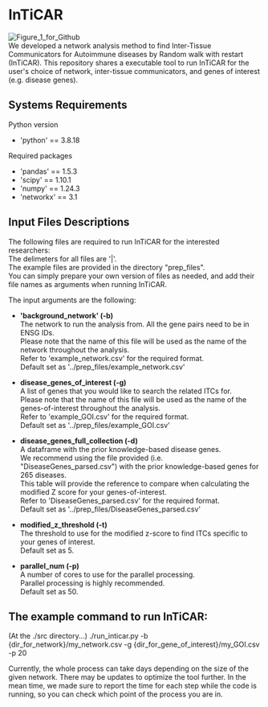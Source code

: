 # InTiCAR

![Figure_1_for_Github](https://github.com/user-attachments/assets/5964d5aa-7665-40fc-be30-f144db5db6f2)
</br>
We developed a network analysis method to find Inter-Tissue Communicators for Autoimmune diseases by Random walk with restart (InTiCAR).
This repository shares a executable tool to run InTiCAR for the user's choice of network, inter-tissue communicators, and genes of interest (e.g. disease genes).

## Systems Requirements

Python version

- 'python' == 3.8.18

Required packages

- 'pandas' == 1.5.3
- 'scipy' == 1.10.1
- 'numpy' == 1.24.3
- 'networkx' == 3.1

## Input Files Descriptions

The following files are required to run InTiCAR for the interested researchers: </br>
The delimeters for all files are '|'. </br>
The example files are provided in the directory "prep_files". </br>
You can simply prepare your own version of files as needed, and add their file names as arguments when running InTiCAR.

The input arguments are the following:

- <strong>'background_network' (-b)</strong> </br> The network to run the analysis from. All the gene pairs need to be in ENSG IDs. </br> Please note that the name of this file will be used as the name of the network throughout the analysis. </br> Refer to 'example_network.csv' for the required format. </br> Default set as '../prep_files/example_network.csv'

- <strong>disease_genes_of_interest (-g)</strong> </br> A list of genes that you would like to search the related ITCs for. </br> Please note that the name of this file will be used as the name of the genes-of-interest throughout the analysis. </br> Refer to 'example_GOI.csv' for the required format. </br> Default set as '../prep_files/example_GOI.csv'

- <strong>disease_genes_full_collection (-d)</strong> </br> A dataframe with the prior knowledge-based disease genes. </br> We recommend using the file provided (i.e. "DiseaseGenes_parsed.csv") with the prior knowledge-based genes for 265 diseases. </br> This table will provide the reference to compare when calculating the modified Z score for your genes-of-interest. </br> Refer to 'DiseaseGenes_parsed.csv' for the required format. </br> Default set as '../prep_files/DiseaseGenes_parsed.csv'

- <strong>modified_z_threshold (-t)</strong> </br> The threshold to use for the modified z-score to find ITCs specific to your genes of interest. </br> Default set as 5.

- <strong>parallel_num (-p)</strong> </br> A number of cores to use for the parallel processing. </br> Parallel processing is highly recommended. </br> Default set as 50.
  </br>

## The example command to run InTiCAR: </br>

(At the ./src directory...)
./run_inticar.py -b {dir_for_network}/my_network.csv -g {dir_for_gene_of_interest}/my_GOI.csv -p 20

Currently, the whole process can take days depending on the size of the given network. There may be updates to optimize the tool further. In the mean time, we made sure to report the time for each step while the code is running, so you can check which point of the process you are in.
